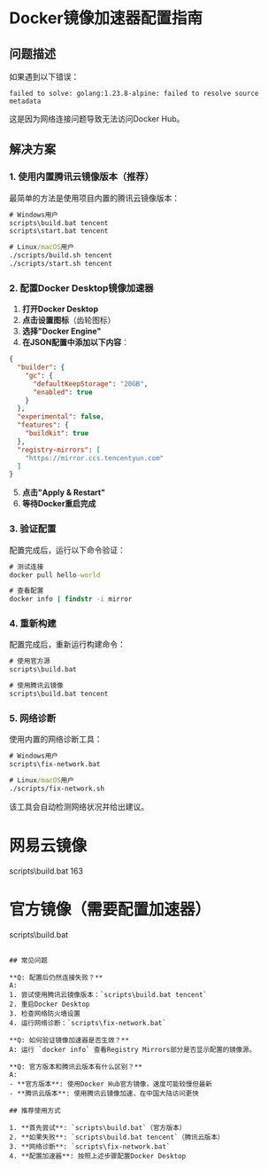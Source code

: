 # Docker镜像加速器配置指南

## 问题描述
如果遇到以下错误：
```
failed to solve: golang:1.23.8-alpine: failed to resolve source metadata
```

这是因为网络连接问题导致无法访问Docker Hub。

## 解决方案

### 1. 使用内置腾讯云镜像版本（推荐）

最简单的方法是使用项目内置的腾讯云镜像版本：

```cmd
# Windows用户
scripts\build.bat tencent
scripts\start.bat tencent

# Linux/macOS用户
./scripts/build.sh tencent
./scripts/start.sh tencent
```

### 2. 配置Docker Desktop镜像加速器

1. **打开Docker Desktop**
2. **点击设置图标**（齿轮图标）
3. **选择"Docker Engine"**
4. **在JSON配置中添加以下内容**：

```json
{
  "builder": {
    "gc": {
      "defaultKeepStorage": "20GB",
      "enabled": true
    }
  },
  "experimental": false,
  "features": {
    "buildkit": true
  },
  "registry-mirrors": [
    "https://mirror.ccs.tencentyun.com"
  ]
}
```

5. **点击"Apply & Restart"**
6. **等待Docker重启完成**

### 3. 验证配置

配置完成后，运行以下命令验证：

```cmd
# 测试连接
docker pull hello-world

# 查看配置
docker info | findstr -i mirror
```

### 4. 重新构建

配置完成后，重新运行构建命令：

```cmd
# 使用官方源
scripts\build.bat

# 使用腾讯云镜像
scripts\build.bat tencent
```

### 5. 网络诊断

使用内置的网络诊断工具：

```cmd
# Windows用户
scripts\fix-network.bat

# Linux/macOS用户
./scripts/fix-network.sh
```

该工具会自动检测网络状况并给出建议。

# 网易云镜像
scripts\build.bat 163

# 官方镜像（需要配置加速器）
scripts\build.bat
```

## 常见问题

**Q: 配置后仍然连接失败？**
A: 
1. 尝试使用腾讯云镜像版本：`scripts\build.bat tencent`
2. 重启Docker Desktop
3. 检查网络防火墙设置
4. 运行网络诊断：`scripts\fix-network.bat`

**Q: 如何验证镜像加速器是否生效？**
A: 运行 `docker info` 查看Registry Mirrors部分是否显示配置的镜像源。

**Q: 官方版本和腾讯云版本有什么区别？**
A: 
- **官方版本**: 使用Docker Hub官方镜像，速度可能较慢但最新
- **腾讯云版本**: 使用腾讯云镜像加速，在中国大陆访问更快

## 推荐使用方式

1. **首先尝试**: `scripts\build.bat`（官方版本）
2. **如果失败**: `scripts\build.bat tencent`（腾讯云版本）
3. **网络诊断**: `scripts\fix-network.bat`
4. **配置加速器**: 按照上述步骤配置Docker Desktop
